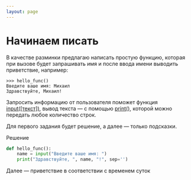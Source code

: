 ```yaml
---
layout: page
---
```

# Начинаем писать

В качестве разминки предлагаю  написать простую функцию, которая при вызове будет запрашивать имя и после ввода имени выводить приветствие, например:

``` python-console
>>> hello_func()
Введите ваше имя: Михаил
Здравствуйте, Михаил!
```

Запросить информацию от пользователя поможет функция [input([текст])](https://docs.python.org/3/library/functions.html#input), вывод текста — с помощью [print()](https://docs.python.org/3/library/functions.html#print), которой можно передать любое количество строк.

Для первого задания будет решение, а далее — только подсказки.

Решение

``` python
def hello_func():
    name = input("Введите ваше имя: ")
    print("Здравствуйте, ", name, "!", sep='')
```

Далее — приветствие в соответствии с временем суток